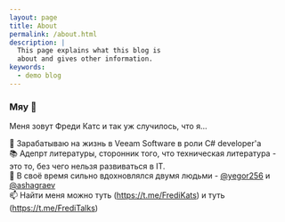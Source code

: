 ```yaml
---
layout: page
title: About
permalink: /about.html
description: |
  This page explains what this blog is
  about and gives other information.
keywords:
  - demo blog
---
```


### Мяу 👋

Меня зовут Фреди Катс и так уж случилось, что я...


💼 Зарабатываю на жизнь в Veeam Software в роли C# developer'а \
📚 Адепрт литературы, сторонник того, что техническая литература - это то, без чего нельзя развиваться в IT. \
🙏 В своё время сильно вдохновлялся двумя людьми - [@yegor256](https://github.com/yegor256) и [@ashagraev](https://github.com/ashagraev) \
📫 Найти меня можно туть (https://t.me/FrediKats) и туть (https://t.me/FrediTalks)
